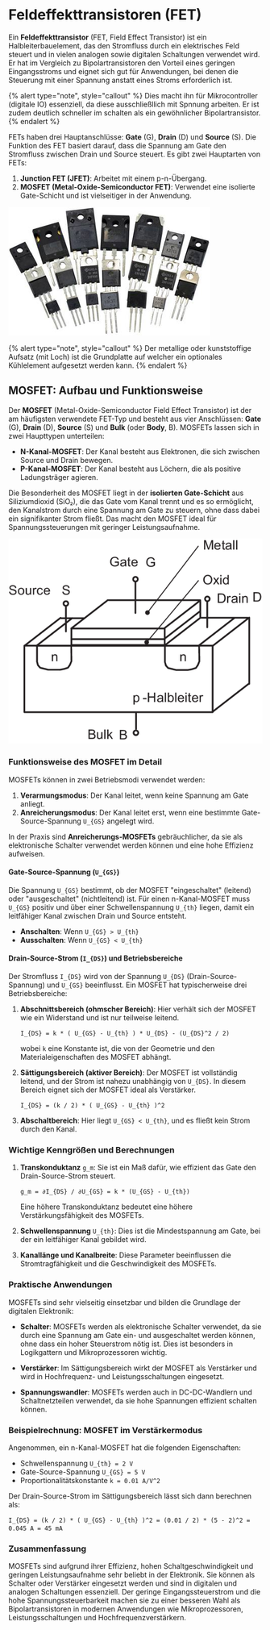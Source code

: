 
# Feldeffekttransistoren (FET)

Ein **Feldeffekttransistor** (FET, Field Effect Transistor) ist ein Halbleiterbauelement, das den Stromfluss durch ein elektrisches Feld steuert und in vielen analogen sowie digitalen Schaltungen verwendet wird. Er hat im Vergleich zu Bipolartransistoren den Vorteil eines geringen Eingangsstroms und eignet sich gut für Anwendungen, bei denen die Steuerung mit einer Spannung anstatt eines Stroms erforderlich ist.

{% alert type="note", style="callout" %}
Dies macht ihn für Mikrocontroller (digitale IO) essenziell, da diese ausschließllich mit Spnnung arbeiten. Er ist zudem deutlich schneller im schalten als ein gewöhnlicher Bipolartransistor.
{% endalert %}

FETs haben drei Hauptanschlüsse: **Gate** (G), **Drain** (D) und **Source** (S). Die Funktion des FET basiert darauf, dass die Spannung am Gate den Stromfluss zwischen Drain und Source steuert. Es gibt zwei Hauptarten von FETs:
1. **Junction FET (JFET)**: Arbeitet mit einem p-n-Übergang.
2. **MOSFET (Metal-Oxide-Semiconductor FET)**: Verwendet eine isolierte Gate-Schicht und ist vielseitiger in der Anwendung.

![Feldeffektransistoren](/images/feldeffekttransistoren.jpg)

{% alert type="note", style="callout" %}
Der metallige oder kunststoffige Aufsatz (mit Loch) ist die Grundplatte auf welcher ein optionales Kühlelement aufgesetzt werden kann.
{% endalert %}

## MOSFET: Aufbau und Funktionsweise

Der **MOSFET** (Metal-Oxide-Semiconductor Field Effect Transistor) ist der am häufigsten verwendete FET-Typ und besteht aus vier Anschlüssen: **Gate** (G), **Drain** (D), **Source** (S) und **Bulk** (oder **Body**, B). MOSFETs lassen sich in zwei Haupttypen unterteilen:
- **N-Kanal-MOSFET**: Der Kanal besteht aus Elektronen, die sich zwischen Source und Drain bewegen.
- **P-Kanal-MOSFET**: Der Kanal besteht aus Löchern, die als positive Ladungsträger agieren.

Die Besonderheit des MOSFET liegt in der **isolierten Gate-Schicht** aus Siliziumdioxid (SiO₂), die das Gate vom Kanal trennt und es so ermöglicht, den Kanalstrom durch eine Spannung am Gate zu steuern, ohne dass dabei ein signifikanter Strom fließt. Das macht den MOSFET ideal für Spannungssteuerungen mit geringer Leistungsaufnahme.

![Feldeffektransistoren](/images/feldeffekttransistor-aufbau.png)

### Funktionsweise des MOSFET im Detail

MOSFETs können in zwei Betriebsmodi verwendet werden:
1. **Verarmungsmodus**: Der Kanal leitet, wenn keine Spannung am Gate anliegt.
2. **Anreicherungsmodus**: Der Kanal leitet erst, wenn eine bestimmte Gate-Source-Spannung `U_{GS}` angelegt wird.

In der Praxis sind **Anreicherungs-MOSFETs** gebräuchlicher, da sie als elektronische Schalter verwendet werden können und eine hohe Effizienz aufweisen.

#### Gate-Source-Spannung (`U_{GS}`)

Die Spannung `U_{GS}` bestimmt, ob der MOSFET "eingeschaltet" (leitend) oder "ausgeschaltet" (nichtleitend) ist. Für einen n-Kanal-MOSFET muss `U_{GS}` positiv und über einer Schwellenspannung `U_{th}` liegen, damit ein leitfähiger Kanal zwischen Drain und Source entsteht.

- **Anschalten**: Wenn `U_{GS} > U_{th}`
- **Ausschalten**: Wenn `U_{GS} < U_{th}`

#### Drain-Source-Strom (`I_{DS}`) und Betriebsbereiche

Der Stromfluss `I_{DS}` wird von der Spannung `U_{DS}` (Drain-Source-Spannung) und `U_{GS}` beeinflusst. Ein MOSFET hat typischerweise drei Betriebsbereiche:

1. **Abschnittsbereich (ohmscher Bereich)**: Hier verhält sich der MOSFET wie ein Widerstand und ist nur teilweise leitend.
   ```
   I_{DS} = k * ( U_{GS} - U_{th} ) * U_{DS} - (U_{DS}^2 / 2)
   ```
   wobei `k` eine Konstante ist, die von der Geometrie und den Materialeigenschaften des MOSFET abhängt.

2. **Sättigungsbereich (aktiver Bereich)**: Der MOSFET ist vollständig leitend, und der Strom ist nahezu unabhängig von `U_{DS}`. In diesem Bereich eignet sich der MOSFET ideal als Verstärker.
   ```
   I_{DS} = (k / 2) * ( U_{GS} - U_{th} )^2
   ```

3. **Abschaltbereich**: Hier liegt `U_{GS} < U_{th}`, und es fließt kein Strom durch den Kanal.

### Wichtige Kenngrößen und Berechnungen

1. **Transkonduktanz** `g_m`: Sie ist ein Maß dafür, wie effizient das Gate den Drain-Source-Strom steuert.
   ```
   g_m = ∂I_{DS} / ∂U_{GS} = k * (U_{GS} - U_{th})
   ```
   Eine höhere Transkonduktanz bedeutet eine höhere Verstärkungsfähigkeit des MOSFETs.

2. **Schwellenspannung** `U_{th}`: Dies ist die Mindestspannung am Gate, bei der ein leitfähiger Kanal gebildet wird.

3. **Kanallänge und Kanalbreite**: Diese Parameter beeinflussen die Stromtragfähigkeit und die Geschwindigkeit des MOSFETs.

### Praktische Anwendungen

MOSFETs sind sehr vielseitig einsetzbar und bilden die Grundlage der digitalen Elektronik:

- **Schalter**: MOSFETs werden als elektronische Schalter verwendet, da sie durch eine Spannung am Gate ein- und ausgeschaltet werden können, ohne dass ein hoher Steuerstrom nötig ist. Dies ist besonders in Logikgattern und Mikroprozessoren wichtig.

- **Verstärker**: Im Sättigungsbereich wirkt der MOSFET als Verstärker und wird in Hochfrequenz- und Leistungsschaltungen eingesetzt.

- **Spannungswandler**: MOSFETs werden auch in DC-DC-Wandlern und Schaltnetzteilen verwendet, da sie hohe Spannungen effizient schalten können.

### Beispielrechnung: MOSFET im Verstärkermodus

Angenommen, ein n-Kanal-MOSFET hat die folgenden Eigenschaften:
- Schwellenspannung `U_{th} = 2 V`
- Gate-Source-Spannung `U_{GS} = 5 V`
- Proportionalitätskonstante `k = 0.01 A/V^2`

Der Drain-Source-Strom im Sättigungsbereich lässt sich dann berechnen als:
```
I_{DS} = (k / 2) * ( U_{GS} - U_{th} )^2 = (0.01 / 2) * (5 - 2)^2 = 0.045 A = 45 mA
```

### Zusammenfassung

MOSFETs sind aufgrund ihrer Effizienz, hohen Schaltgeschwindigkeit und geringen Leistungsaufnahme sehr beliebt in der Elektronik. Sie können als Schalter oder Verstärker eingesetzt werden und sind in digitalen und analogen Schaltungen essenziell. Der geringe Eingangssteuerstrom und die hohe Spannungssteuerbarkeit machen sie zu einer besseren Wahl als Bipolartransistoren in modernen Anwendungen wie Mikroprozessoren, Leistungsschaltungen und Hochfrequenzverstärkern.
